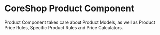 # CoreShop Product Component

Product Component takes care about Product Models, as well as Product Price Rules, Specific Product Rules and Price Calculators.
